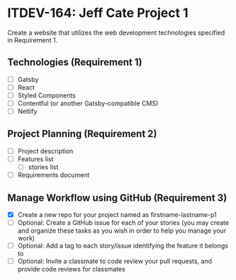 # ITDEV-164: Jeff Cate Project 1
<p>Create a website that utilizes the web development technologies specified in Requirement 1. </p>

<!-- ## Features x
* Feature 
### User Stories
- [ ] -->

## Technologies (Requirement 1)

- [ ] Gatsby
- [ ] React
- [ ] Styled Components
- [ ] Contentful (or another Gatsby-compatible CMS)
- [ ] Netlify

## Project Planning (Requirement 2)

- [ ] Project description
- [ ] Features list
    - [ ] stories list
- [ ] Requirements document

## Manage Workflow using GitHub (Requirement 3)

- [x] Create a new repo for your project named as firstname-lastname-p1
- [ ] Optional: Create a GitHub issue for each of your stories (you may create and organize these tasks as you wish in order to help you manage your work)
- [ ] Optional: Add a tag to each story/issue identifying the feature it belongs to
- [ ] Optional: Invite a classmate to code review your pull requests, and provide code reviews for classmates
